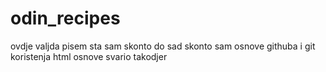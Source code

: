 # odin_recipes
ovdje valjda pisem sta sam skonto do sad
skonto sam osnove githuba i git koristenja
html osnove svario takodjer